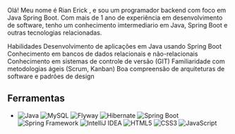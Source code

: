 Olá! Meu nome é Rian Erick , e sou um programador backend com foco em Java Spring Boot. Com mais de 1 ano de experiência em desenvolvimento de software, tenho um conhecimento imtermediario em Java, Spring Boot e outras tecnologias relacionadas.

Habilidades
Desenvolvimento de aplicações em Java usando Spring Boot
Conhecimento em bancos de dados relacionais e não-relacionais
Conhecimento em sistemas de controle de versão (GIT)
Familiaridade com metodologias ágeis (Scrum, Kanban)
Boa compreensão de arquiteturas de software e padrões de design
## Ferramentas
- ![Java](https://img.shields.io/badge/-Java-007396?logo=java&logoColor=white&style=flat-square) ![MySQL](https://img.shields.io/badge/-MySQL-4479A1?logo=mysql&logoColor=white&style=flat-square) ![Flyway](https://img.shields.io/badge/-Flyway-1C1E26?logo=flyway&logoColor=white&style=flat-square) ![Hibernate](https://img.shields.io/badge/-Hibernate-59666C?logo=hibernate&logoColor=white&style=flat-square) ![Spring Boot](https://img.shields.io/badge/-Spring%20Boot-6DB33F?logo=spring-boot&logoColor=white&style=flat-square) ![Spring Framework](https://img.shields.io/badge/-Spring%20Framework-6DB33F?logo=spring&logoColor=white&style=flat-square) ![IntelliJ IDEA](https://img.shields.io/badge/-IntelliJ%20IDEA-000000?logo=intellij-idea&logoColor=white&style=flat-square) ![HTML5](https://img.shields.io/badge/-HTML5-E34F26?logo=html5&logoColor=white&style=flat-square) ![CSS3](https://img.shields.io/badge/-CSS3-1572B6?logo=css3&logoColor=white&style=flat-square) ![JavaScript](https://img.shields.io/badge/-JavaScript-F7DF1E?logo=javascript&logoColor=black&style=flat-square)


